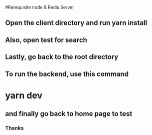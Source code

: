#Rerequisite node & Redis Server

## Open the client directory and run yarn install
## Also, open test for search
## Lastly, go back to the root directory
## To run the backend, use  this command 
# yarn dev
## and finally go back to home page to test 

### Thanks
